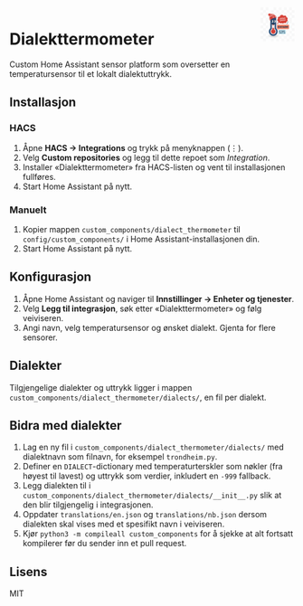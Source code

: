 <img src="https://raw.githubusercontent.com/kbyrkjeland/dialect-thermometer/main/logo.png" alt="Dialekttermometer logo" title="Dialekttermometer" align="right" height="60" />

# Dialekttermometer

Custom Home Assistant sensor platform som oversetter en temperatursensor til et lokalt dialektuttrykk.

## Installasjon

### HACS

1. Åpne **HACS → Integrations** og trykk på menyknappen (⋮).
2. Velg **Custom repositories** og legg til dette repoet som *Integration*.
3. Installer «Dialekttermometer» fra HACS-listen og vent til installasjonen fullføres.
4. Start Home Assistant på nytt.

### Manuelt

1. Kopier mappen `custom_components/dialect_thermometer` til `config/custom_components/` i Home Assistant-installasjonen din.
2. Start Home Assistant på nytt.

## Konfigurasjon

1. Åpne Home Assistant og naviger til **Innstillinger → Enheter og tjenester**.
2. Velg **Legg til integrasjon**, søk etter «Dialekttermometer» og følg veiviseren.
3. Angi navn, velg temperatursensor og ønsket dialekt. Gjenta for flere sensorer.

## Dialekter

Tilgjengelige dialekter og uttrykk ligger i mappen `custom_components/dialect_thermometer/dialects/`, en fil per dialekt.

## Bidra med dialekter

1. Lag en ny fil i `custom_components/dialect_thermometer/dialects/` med dialektnavn som filnavn, for eksempel `trondheim.py`.
2. Definer en `DIALECT`-dictionary med temperaturterskler som nøkler (fra høyest til lavest) og uttrykk som verdier, inkludert en `-999` fallback.
3. Legg dialekten til i `custom_components/dialect_thermometer/dialects/__init__.py` slik at den blir tilgjengelig i integrasjonen.
4. Oppdater `translations/en.json` og `translations/nb.json` dersom dialekten skal vises med et spesifikt navn i veiviseren.
5. Kjør `python3 -m compileall custom_components` for å sjekke at alt fortsatt kompilerer før du sender inn et pull request.

## Lisens

MIT
